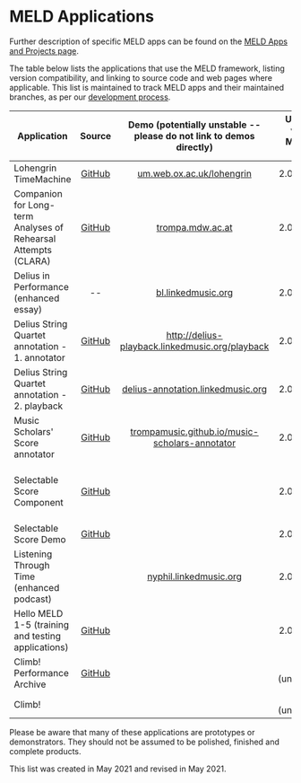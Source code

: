 # MELD Applications 

Further description of specific MELD apps can be found on the [MELD Apps and Projects page](https://meld.web.ox.ac.uk/apps).

The table below lists the applications that use the MELD framework, listing version compatibility, and linking to source code and web pages where applicable. This list is maintained to track MELD apps and their maintained branches, as per our [development process](https://meld.web.ox.ac.uk/development).


| Application | Source | Demo  (potentially unstable -- please do not link to demos directly) | Uses MELD version / Maintained branch | Notes | Maintained app? |
| ----------- | :----: | :--: | :----------: | ----- | :---:|
| Lohengrin TimeMachine | [GitHub](https://github.com/oerc-music/ForbiddenQuestion) | [um.web.ox.ac.uk/lohengrin](https://um.web.ox.ac.uk/lohengrin) | 2.0.0 (current)| | Yes |
| Companion for Long-term Analyses of Rehearsal Attempts (CLARA) | [GitHub](https://github.com/trompamusic/clara) | [trompa.mdw.ac.at](https://trompa.mdw.ac.at) | 2.0.0 (current) | |Yes |
| Delius in Performance (enhanced essay) | -- | [bl.linkedmusic.org](https://bl.linkedmusic.org) | 2.0.0 (current)| |Yes |
| Delius String Quartet annotation - 1. annotator | [GitHub](https://github.com/oerc-music/delius-annotation) | http://delius-playback.linkedmusic.org/playback | 2.0.0  (current)| |Yes |
| Delius String Quartet annotation - 2. playback  | [GitHub](https://github.com/oerc-music/delius-annotation) | [delius-annotation.linkedmusic.org](https://delius-annotation.linkedmusic.org/) | 2.0.0  (current)| |Yes |
| Music Scholars' Score annotator | [GitHub](https://github.com/trompamusic/music-scholars-annotator) | [trompamusic.github.io/music-scholars-annotator](https://trompamusic.github.io/music-scholars-annotator/) | 2.0.0 (current)| |Yes |
| Selectable Score Component | [GitHub](https://github.com/trompamusic/selectable-score-demo)  | | 2.0.0 (current) |Wrapper component (MELD Score container)|Yes |
| Selectable Score Demo | [GitHub](https://github.com/trompamusic/selectable-score-demo) | | 2.0.0 (current) | | Yes |
| Listening Through Time (enhanced podcast) |  | [nyphil.linkedmusic.org](https://nyphil.linkedmusic.org/) | 2.0.0 (current) | |Yes |
| Hello MELD 1-5 (training and testing applications) | [GitHub](https://github.com/oerc-music/meld-hello-meld) |  | 2.0.0 (current) |  |Yes |
| Climb! Performance Archive | [GitHub](https://github.com/cgreenhalgh/climb-archive) | | 0.9.0 (unmaintained) | |No|
| Climb! | | | 0.9.0 (unmaintained) | |No|

Please be aware that many of these applications are prototypes or demonstrators. They should not be assumed to be polished, finished and complete products.

This list was created in May 2021 and revised in May 2021.
